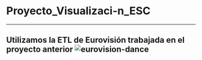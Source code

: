 # Proyecto_Visualizaci-n_ESC
--------------------------------------------------------------------------------------------------------------------------------------------------------------
Utilizamos la ETL de Eurovisión trabajada en el proyecto anterior
![eurovision-dance](https://user-images.githubusercontent.com/109532909/189700629-f278ac0a-f292-4ffb-a42b-ed3942cf05fe.gif)
--------------------------------------------------------------------------------------------------------------------------------------------------------------
